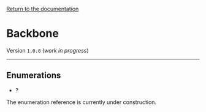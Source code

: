 [Return to the documentation](../README.md)

# Backbone
Version `1.0.0` (*work in progress*)

---
## Enumerations

- ?

The enumeration reference is currently under construction.